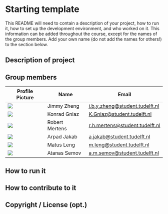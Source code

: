 # Starting template

This README will need to contain a description of your project, how to run it, how to set up the development environment, and who worked on it.
This information can be added throughout the course, except for the names of the group members.
Add your own name (do not add the names for others!) to the section below.

## Description of project

## Group members

| Profile Picture | Name | Email |
|---|---|---|
| ![](https://eu.ui-avatars.com/api/?name=OOPP&length=4&size=50&color=DDD&background=777&font-size=0.325) | Jimmy Zheng| j.b.y.zheng@student.tudelft.nl |
| ![](https://eu.ui-avatars.com/api/?name=OOPP&length=4&size=50&color=DDD&background=777&font-size=0.325) |Konrad Gniaz| K.Gniaz@student.tudelft.nl |
| ![](https://eu.ui-avatars.com/api/?name=OOPP&length=4&size=50&color=DDD&background=777&font-size=0.325) |Robert Mertens| r.h.mertens@student.tudelft.nl 
| ![](https://eu.ui-avatars.com/api/?name=OOPP&length=4&size=50&color=DDD&background=777&font-size=0.325) |Arpad Jakab| a.jakab@student.tudelft.nl 
| ![](https://eu.ui-avatars.com/api/?name=OOPP&length=4&size=50&color=DDD&background=777&font-size=0.325) |Matus Leng| m.leng@student.tudelft.nl |
| ![](https://secure.gravatar.com/avatar/741a20ea17fb4c39bacf9e91c96ec417?s=800&d=identicon&length=4&size=50&color=DDD&background=777&font-size=0.325) |Atanas Semov| a.m.semov@student.tudelft.nl |
<!-- Instructions (remove once assignment has been completed -->
<!-- - Add (only!) your own name to the table above (use Markdown formatting) -->
<!-- - Mention your *student* email address -->
<!-- - Preferably add a recognizable photo, otherwise add your GitLab photo -->
<!-- - (please make sure the photos have the same size) --> 

## How to run it

## How to contribute to it

## Copyright / License (opt.)
